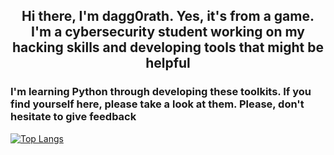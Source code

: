<p align=”center”>


</p>

<h2 align="center">
Hi there, I'm dagg0rath. Yes, it's from a game. I'm a cybersecurity student working on my hacking skills and developing tools that might be helpful
</h2>

<h3>
I'm learning Python through developing these toolkits. If you find yourself here, please take a look at them.
Please, don't hesitate to give feedback
</h3>

[![Top Langs](https://github-readme-stats.vercel.app/api/top-langs/?username=dagg0rath&layout=compact)](https://github.com/yushi1007)
